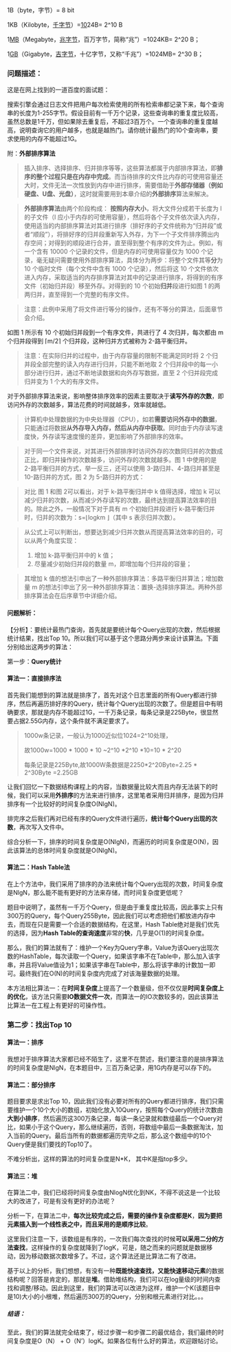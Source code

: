 1B（byte，字节）= 8 bit

1KB（Kilobyte，[千字节](https://baike.baidu.com/item/千字节)）=[10](https://baike.baidu.com/item/10)24B= 2^10 B

1[MB](https://baike.baidu.com/item/MB)（Megabyte，[兆字节](https://baike.baidu.com/item/兆字节)，百万字节，简称“兆”）=1024KB= 2^20 B；

1[GB](https://baike.baidu.com/item/GB)（Gigabyte，[吉字节](https://baike.baidu.com/item/吉字节)，十亿字节，又称“千兆”）=1024MB= 2^30 B；

### **问题描述：**

这是在网上找到的一道百度的面试题：

搜索引擎会通过日志文件把用户每次检索使用的所有检索串都记录下来，每个查询串的长度为1-255字节。假设目前有一千万个记录，这些查询串的重复度比较高，虽然总数是1千万，但如果除去重复后，不超过3百万个。一个查询串的重复度越高，说明查询它的用户越多，也就是越热门。请你统计最热门的10个查询串，要求使用的内存不能超过1G。



附：**外部排序算法**

> 插入排序、选择排序、归并排序等等，这些算法都属于内部排序算法，即**排序的整个过程只是在内存中完成**。而当待排序的文件比内存的可使用容量还大时，文件无法一次性放到内存中进行排序，需要借助于**外部存储器（例如硬盘、U盘、光盘）**，这时就需要用到本章介绍的**外部排序**算法来解决。

> **外部排序算法**由两个阶段构成：
> **按照内存大小**，将大文件分成若干长度为 l 的子文件（l 应小于内存的可使用容量），然后将各个子文件依次读入内存，使用适当的内部排序算法对其进行排序（排好序的子文件统称为“归并段”或者“顺段”），将排好序的归并段重新写入外存，为下一个子文件排序腾出内存空间；对得到的顺段进行合并，直至得到整个有序的文件为止。例如，有一个含有 10000 个记录的文件，但是内存的可使用容量仅为 1000 个记录，毫无疑问需要使用外部排序算法，具体分为两步：将整个文件其等**分**为 10 个临时文件（每个文件中含有 1000 个记录），然后将这 10 个文件依次进入内存，采取适当的内存排序算法对其中的记录进行排序，将得到的有序文件（初始归并段）移至外存。对得到的 10 个初始**归并**段进行如图 1 的两两归并，直至得到一个完整的有序文件。

> 注意：此例中采用了将文件进行等分的操作，还有不等分的算法，后面章节会介绍。

如图 1 所示有 10 个初始归并段到一个有序文件，共进行了 4 次归并，每次都由 m 个归并段得到 ⌈m/2⌉ 个归并段，这种归并方式被称为 2-路平衡归并。

> 注意：在实际归并的过程中，由于内存容量的限制不能满足同时将 2 个归并段全部完整的读入内存进行归并，只能不断地取 2 个归并段中的每一小部分进行归并，通过不断地读数据和向外存写数据，直至 2 个归并段完成归并变为 1 个大的有序文件。

对于外部排序算法来说，影响整体排序效率的因素主要取决于**读写外存的次数**，即访问外存的次数越多，算法花费的时间就越多，效率就越低。

> 计算机中处理数据的为中央处理器（CPU），如若**需要访问外存中的数据**，只能通过将数据**从外存导入内存，然后从内存中获取**。同时由于内存读写速度快，外存读写速度慢的差异，更加影响了外部排序的效率。

> 对于同一个文件来说，对其进行外部排序时访问外存的次数同归并的次数成正比，即归并操作的次数越多，访问外存的次数就越多。图 1 中使用的是 2-路平衡归并的方式，举一反三，还可以使用 3-路归并、4-路归并甚至是 10-路归并的方式，图 2 为 5-路归并的方式：

> 对比 图 1 和图 2可以看出，对于 k-路平衡归并中 k 值得选择，增加 k 可以减少归并的次数，从而减少外存读写的次数，最终达到提高算法效率的目的。除此之外，一般情况下对于具有 m 个初始归并段进行 k-路平衡归并时，归并的次数为：s=⌊logk⁡m ⌋（其中 s 表示归并次数）。

> 从公式上可以判断出，想要达到减少归并次数从而提高算法效率的目的，可以从两个角度实现：
>
> 1. 增加 k-路平衡归并中的 k 值；
> 2. 尽量减少初始归并段的数量 m，即增加每个归并段的容量；

> 其增加 k 值的想法引申出了一种外部排序算法：多路平衡归并算法；增加数量 m 的想法引申出了另一种外部排序算法：置换-选择排序算法。两种外部排序算法会在后序章节中详细介绍。

#### **问题解析：**

【分析】：要统计最热门查询，首先就是要统计每个Query出现的次数，然后根据统计结果，找出Top 10。所以我们可以基于这个思路分两步来设计该算法。下面分别给出这两步的算法：

第一步：**Query统计**

#### **算法一：直接排序法**

首先我们能想到的算法就是排序了，首先对这个日志里面的所有Query都进行排序，然后再遍历排好序的Query，统计每个Query出现的次数了。但是题目中有明确要求，那就是内存不能超过1G，一千万条记录，每条记录是225Byte，很显然要占据2.55G内存，这个条件就不满足要求了。

> 1000w条记录，一般认为1000近似位1024=2^10处理，
>
> 故1000w=1000 * 1000 * 10 ~2^10 *2^10 *10=10  *  2^20  
>
> 每条记录是225Byte,故1000W条数据是2250*2^20Byte=2.25 * 2^30Byte =2.25GB

让我们回忆一下数据结构课程上的内容，当数据量比较大而且内存无法装下的时候，我们可以采用**外排序**的方法来进行排序，这里笔者采用归并排序，是因为归并排序有一个比较好的时间复杂度O(NlgN)。

排完序之后我们再对已经有序的Query文件进行遍历，**统计每个Query出现的次数**，再次写入文件中。

综合分析一下，排序的时间复杂度是O(NlgN)，而遍历的时间复杂度是O(N)，因此该算法的总体时间复杂度就是O(NlgN)。

#### **算法二：Hash Table法**

在上个方法中，我们采用了排序的办法来统计每个Query出现的次数，时间复杂度是NlgN，那么能不能有更好的方法来存储，而时间复杂度更低呢？

题目中说明了，虽然有一千万个Query，但是由于重复度比较高，因此事实上只有300万的Query，每个Query255Byte，因此我们可以考虑把他们都放进内存中去，而现在只是需要一个合适的数据结构，在这里，Hash Table绝对是我们优先的选择，因为**Hash Table的查询速度**非常的**快**，几乎是O(1)的时间复杂度。

那么，我们的算法就有了：维护一个Key为Query字串，Value为该Query出现次数的HashTable，每次读取一个Query，如果该字串不在Table中，那么加入该字串，并且将Value值设为1；如果该字串在Table中，那么将该字串的计数加一即可。最终我们在O(N)的时间复杂度内完成了对该海量数据的处理。

本方法相比算法一：在**时间复杂度**上提高了一个数量级，但不仅仅是**时间复杂度上的优化**，该方法只需要**IO数据文件一次**，而算法一的IO次数较多的，因此该算法比算法一在工程上有更好的可操作性。

### **第二步：找出Top 10**

#### **算法一：排序**

我想对于排序算法大家都已经不陌生了，这里不在赘述，我们要注意的是排序算法的时间复杂度是NlgN，在本题目中，三百万条记录，用1G内存是可以存下的。

#### **算法二：部分排序**

题目要求是求出Top 10，因此我们没有必要对所有的Query都进行排序，我们只需要维护一个10个大小的数组，初始化放入10Query，按照每个Query的统计次数由**大到小排序**，然后遍历这300万条记录，每读一条记录就和数组最后一个Query对比，如果小于这个Query，那么继续遍历，否则，将数组中最后一条数据淘汰，加入当前的Query。最后当所有的数据都遍历完毕之后，那么这个数组中的10个Query便是我们要找的Top10了。

不难分析出，这样的算法的时间复杂度是N*K， 其中K是指top多少。

#### **算法三：堆**

在算法二中，我们已经将时间复杂度由NlogN优化到NK，不得不说这是一个比较大的改进了，可是有没有更好的办法呢？

分析一下，在算法二中，**每次比较完成之后，需要的操作复杂度都是K**，**因为要把元素插入到一个线性表之中，而且采用的是顺序比较**。

这里我们注意一下，该数组是有序的，一次我们每次查找的时候**可以采用二分的方法查找**，这样操作的复杂度就降到了logK，可是，随之而来的问题就是数据移动，因为移动数据次数增多了。不过，这个算法还是比算法二有了改进。

基于以上的分析，我们想想，有没有一种**既能快速查找，又能快速移动元素**的数据结构呢？回答是肯定的，那就是**堆**。借助堆结构，我们可以在log量级的时间内查找和调整/移动。因此到这里，我们的算法可以改进为这样，维护一个K(该题目中是10)大小的小根堆，然后遍历300万的Query，分别和根元素进行对比。。。

##### **结语：**

至此，我们的算法就完全结束了，经过步骤一和步骤二的最优结合，我们最终的时间复杂度是O（N） + O（N’）logK。如果各位有什么好的算法，欢迎跟帖讨论。

